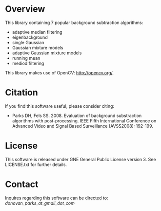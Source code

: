 # Overview
This library containing 7 popular background subtraction algorithms: 
* adaptive median filtering
* eigenbackground
* single Gaussian
* Gaussian mixture models
* adaptive Gaussian mixture models
* running mean
*  mediod filtering

This library makes use of OpenCV: http://opencv.org/.

# Citation

If you find this software useful, please consider citing:

* Parks DH, Fels SS. 2008. Evaluation of background substraction algorithms with post-processing. IEEE Fifth International Conference on Advanced Video and Signal Based Surveillance (AVSS2008): 192-199.

# License

This software is released under GNE General Public License version 3. See LICENSE.txt for further details.

# Contact

Inquires regarding this software can be directed to: *donovan_parks_at_gmail_dot_com*
